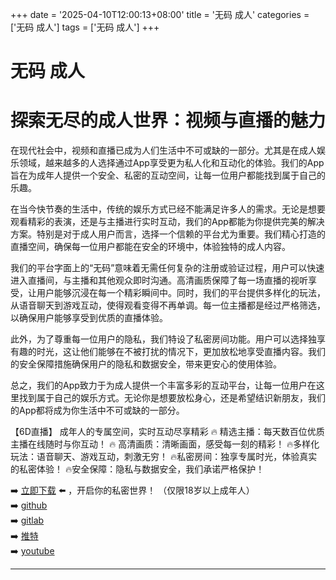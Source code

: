 +++
date = '2025-04-10T12:00:13+08:00'
title = '无码 成人'
categories = ['无码 成人']
tags = ['无码 成人']
+++

# 无码 成人

# 探索无尽的成人世界：视频与直播的魅力

在现代社会中，视频和直播已成为人们生活中不可或缺的一部分。尤其是在成人娱乐领域，越来越多的人选择通过App享受更为私人化和互动化的体验。我们的App旨在为成年人提供一个安全、私密的互动空间，让每一位用户都能找到属于自己的乐趣。

在当今快节奏的生活中，传统的娱乐方式已经不能满足许多人的需求。无论是想要观看精彩的表演，还是与主播进行实时互动，我们的App都能为你提供完美的解决方案。特别是对于成人用户而言，选择一个信赖的平台尤为重要。我们精心打造的直播空间，确保每一位用户都能在安全的环境中，体验独特的成人内容。

我们的平台字面上的“无码”意味着无需任何复杂的注册或验证过程，用户可以快速进入直播间，与主播和其他观众即时沟通。高清画质保障了每一场直播的视听享受，让用户能够沉浸在每一个精彩瞬间中。同时，我们的平台提供多样化的玩法，从语音聊天到游戏互动，使得观看变得不再单调。每一位主播都是经过严格筛选，以确保用户能够享受到优质的直播体验。

此外，为了尊重每一位用户的隐私，我们特设了私密房间功能。用户可以选择独享有趣的时光，这让他们能够在不被打扰的情况下，更加放松地享受直播内容。我们的安全保障措施确保用户的隐私和数据安全，带来更安心的使用体验。

总之，我们的App致力于为成人提供一个丰富多彩的互动平台，让每一位用户在这里找到属于自己的娱乐方式。无论你是想要放松身心，还是希望结识新朋友，我们的App都将成为你生活中不可或缺的一部分。

【6D直播】
成年人的专属空间，实时互动尽享精彩
🔥 精选主播：每天数百位优质主播在线随时与你互动！
🔥 高清画质：清晰画面，感受每一刻的精彩！
🔥多样化玩法：语音聊天、游戏互动，刺激无穷！
🔥私密房间：独享专属时光，体验真实的私密体验！
🔥安全保障：隐私与数据安全，我们承诺严格保护！

➡️ [立即下载](https://down123.s3.ap-east-1.amazonaws.com/down/down.html?channelCode=blog) ⬅️ ，开启你的私密世界！ （仅限18岁以上成年人）  
➡️ [github](https://aldult-live.github.io/)  
➡️ [gitlab](https://seo-09598d.gitlab.io/)  
➡️ [推特](https://x.com/wegame33)  
➡️ [youtube](https://www.youtube.com/@6Dlive)  

---
